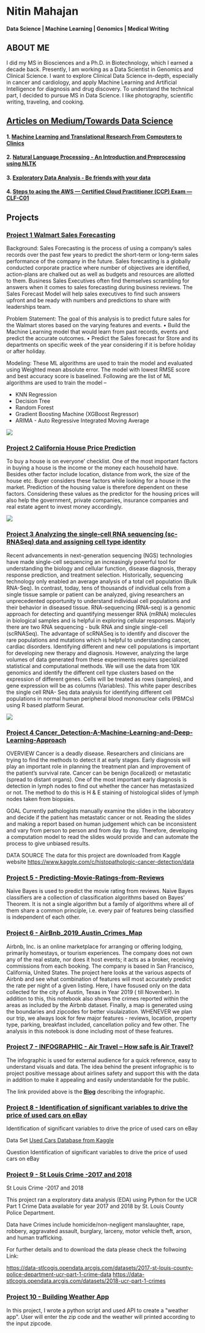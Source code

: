 # Nitin Mahajan
#### Data Science | Machine Learning | Genomics | Medical Writing

## ABOUT ME
I did my MS in Biosciences and a Ph.D. in Biotechnology, which I earned a decade back. Presently, I am working as a Data Scientist in Genomics and Clinical Science. I want to explore Clinical Data Science in-depth, especially in cancer and cardiology, and apply Machine Learning and Artificial Intelligence for diagnosis and drug discovery. To understand the technical part, I decided to pursue MS in Data Science. 
I like photography, scientific writing, traveling, and cooking.

## [Articles on Medium/Towards Data Science](https://medium.com/@nitinmahajan20)

#### 1. [Machine Learning and Translational Research From Computers to Clinics](https://medium.com/towards-data-science/machine-learning-and-translational-research-d0738ac13d6)
#### 2. [Natural Language Processing - An Introduction and Preprocessing using NLTK](https://medium.com/towards-data-science/natural-language-processing-a1496244c15c)
#### 3. [Exploratory Data Analysis - Be friends with your data](https://medium.com/towards-data-science/be-friends-with-your-data-f03f2ecc8dc3)
#### 4. [Steps to acing the AWS — Certified Cloud Practitioner (CCP) Exam — CLF-C01](https://medium.com/datadriveninvestor/steps-to-acing-the-aws-certified-cloud-practitioner-ccp-exam-clf-c01-ef5ada8f0912)


## Projects

### [Project 1 Walmart Sales Forecasting](https://github.com/nitinmahajan20/Walmart_Sales_Forecasting)

Background:
Sales Forecasting is the process of using a company’s sales records over the past few years to predict the short-term or long-term sales performance of the company in the future. Sales forecasting is a globally conducted corporate practice where number of objectives are identified, action-plans are chalked out as well as budgets and resources are allotted to them. Business Sales Executives often find themselves scrambling for answers when it comes to sales forecasting during business reviews. The Sales Forecast Model will help sales executives to find such answers upfront and be ready with numbers and predictions to share with leaderships team.

Problem Statement:
The goal of this analysis is to predict future sales for the Walmart stores based on the varying features and events.
• Build the Machine Learning model that would learn from past records, events and predict the accurate outcomes.
• Predict the Sales forecast for Store and its departments on specific week of the year considering if it is before holiday or after holiday.

Modeling:
These ML algorithms are used to train the model and evaluated using Weighted mean absolute error. The model with lowest RMSE score and best accuracy score is baselined. Following are the list of ML algorithms are used to train the model –

* KNN Regression
* Decision Tree
* Random Forest
* Gradient Boosting Machine (XGBoost Regressor)
* ARIMA - Auto Regressive Integrated Moving Average

![](/Images/image3.jpeg)

### [Project 2 California House Price Prediction](https://github.com/nitinmahajan20/California-House-Price-)

To buy a house is on everyone' checklist. One of the most important factors in buying a house is the income or the money each household have. Besides other factor include location, distance from work, the size of the house etc. Buyer considers these factors while looking for a house in the market. Prediction of the housing value is therefore dependent on these factors. Considering these values as the predictor for the housing prices will also help the government, private companies, insurance companies and real estate agent to invest money accordingly.

![](/Images/image1.jpeg)

### [Project 3 Analyzing the single-cell RNA sequencing (sc-RNASeq) data and assigning cell type identity](https://github.com/nitinmahajan20/scRNA)

Recent advancements in next-generation sequencing (NGS) technologies have made single-cell sequencing an increasingly powerful tool for understanding the biology and cellular function, disease diagnosis, therapy response prediction, and treatment selection. Historically, sequencing technology only enabled an average analysis of a total cell population (Bulk RNA-Seq). In contrast, today, tens of thousands of individual cells from a single tissue sample or patient can be analyzed, giving researchers an unprecedented opportunity to understand individual cell populations and their behavior in diseased tissue. RNA-sequencing (RNA-seq) is a genomic approach for detecting and quantifying messenger RNA (mRNA) molecules in biological samples and is helpful in exploring cellular responses. Majorly there are two RNA sequencing - bulk RNA and single single-cell (scRNASeq). The advantage of scRNASeq is to identify and discover the rare populations and mutations which is helpful to understanding cancer, cardiac disorders. Identifying different and new cell populations is important for developing new therapy and diagnosis. However, analyzing the large volumes of data generated from these experiments requires specialized statistical and computational methods. We will use the data from 10X genomics and identify the different cell type clusters based on the expression of different genes. Cells will be treated as rows (samples), and gene expression will be as columns (Variables). This white paper describes the single cell RNA- Seq data analysis for identifying different cell populations in normal human peripheral blood mononuclear cells (PBMCs) using R based platform Seurat. 

![](/Images/image2.png)


### [Project 4 Cancer_Detection-A-Machine-Learning-and-Deep-Learning-Approach](https://github.com/nitinmahajan20/Cancer_Detection-A-Machine-Learning-and-Deep-Learning-Approach)

OVERVIEW
Cancer is a deadly disease. Researchers and clinicians are trying to find the methods to detect it at early stages. Early diagnosis will play an important role in planning the treatment plan and improvement of the patient’s survival rate. Cancer can be benign (localized) or metastatic (spread to distant organs). One of the most important early diagnosis is detection in lymph nodes to find out whether the cancer has metastasized or not. The method to do this is H & E staining of histological slides of lymph nodes taken from biopsies.

GOAL
Currently pathologists manually examine the slides in the laboratory and decide if the patient has metastatic cancer or not. Reading the slides and making a report based on human judgement which can be inconsistent and vary from person to person and from day to day. Therefore, developing a computation model to read the slides would provide and can automate the process to give unbiased results.

DATA SOURCE
The data for this project are downloaded from Kaggle website
https://www.kaggle.com/c/histopathologic-cancer-detection/data

### [Project 5 - Predicting-Movie-Ratings-from-Reviews](https://github.com/nitinmahajan20/Predicting-Movie-Ratings-from-Reviews-Using-Naive-Bayes)

Naïve Bayes is used to predict the movie rating from reviews. Naive Bayes classifiers are a collection of classification algorithms based on Bayes’ Theorem. It is not a single algorithm but a family of algorithms where all of them share a common principle, i.e. every pair of features being classified is independent of each other.

### [Project 6 -	AirBnb_2019_Austin_Crimes_Map](https://github.com/nitinmahajan20/Austin_AirBnb_Crime_Data_2019)

Airbnb, Inc. is an online marketplace for arranging or offering lodging, primarily homestays, or tourism experiences. The company does not own any of the real estate, nor does it host events; it acts as a broker, receiving commissions from each booking. The company is based in San Francisco, California, United States. The project here looks at the various aspects of Airbnb and see what combination of features will most accurately predict the rate per night of a given listing. Here, I have fosused only on the data collected for the city of Austin, Texas in Year 2019 ( till Novenber). In addition to this, this notebook also shows the crimes reported within the areas as included by the Airbnb dataset. Finally, a map is generated using the boundaries and zipcodes for better visulaization. WHENEVER we plan our trip, we always look for few major features - reviews, location, property type, parking, breakfast included, cancellation policy and few other. The analysis in this notebook is done including most of these features.

### [Project 7 - INFOGRAPHIC - Air Travel – How safe is Air Travel?](https://dsc640mahajan.blogspot.com/2022/05/is-air-travel-safe-data-never-lies.html)

The infographic is used for external audience for a quick reference, easy to understand visuals and data. The idea behind the present infographic is to project positive message about airlines safety and support this with the data in addition to make it appealing and easily understandable for the public.

The link provided above is the [**Blog**](https://dsc640mahajan.blogspot.com/2022/05/is-air-travel-safe-data-never-lies.html) describing the infographic. 

### [Project 8 - Identification of significant variables to drive the price of used cars on eBay](https://github.com/nitinmahajan20/eBay---Used-Car-Project)

Identification of significant variables to drive the price of used cars on eBay

Data Set 
[Used Cars Database from Kaggle](https://www.kaggle.com/piumiu/used-cars-database-50000-data-points)

Question 
Identification of significant variables to drive the price of used cars on eBay


### [Project 9 - St Louis Crime -2017 and 2018](https://github.com/nitinmahajan20/St-Louis-Crime--2017-and-2018)

St Louis Crime -2017 and 2018

This project ran a exploratory data analysis (EDA) using Python for the UCR Part 1 Crime Data available for year 2017 and 2018 by St. Louis County Police Department. 

Data have Crimes include homicide/non-negligent manslaughter, rape, robbery, aggravated assault, burglary, larceny, motor vehicle theft, arson, and human trafficking. 

For further details and to download the data please check the follwoing Link: 

https://data-stlcogis.opendata.arcgis.com/datasets/2017-st-louis-county-police-department-ucr-part-1-crime-data https://data-stlcogis.opendata.arcgis.com/datasets/2018-ucr-part-1-crimes

### [Project 10 - Building Weather App](https://github.com/nitinmahajan20/Weather_App_Python)

In this project, I wrote a python script and used API to create a "weather app". User will enter the zip code and the weather will printed according to the input zipcode. 


